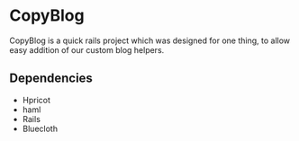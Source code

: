 CopyBlog
========

CopyBlog is a quick rails project which was designed for one thing, to allow easy addition of our custom blog helpers. 

Dependencies
------------

* Hpricot
* haml
* Rails
* Bluecloth